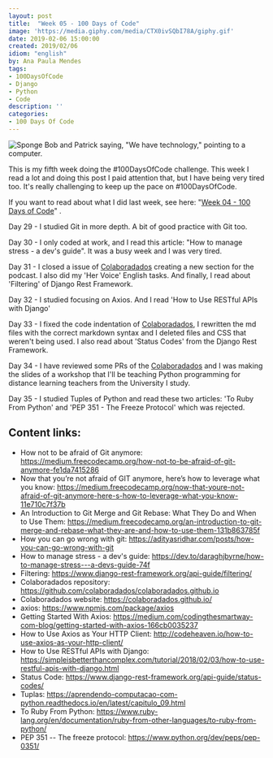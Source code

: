```yaml
---
layout: post
title:  "Week 05 - 100 Days of Code"
image: 'https://media.giphy.com/media/CTX0ivSQbI78A/giphy.gif'
date: 2019-02-06 15:00:00
created: 2019/02/06
idiom: "english"
by: Ana Paula Mendes
tags:
- 100DaysOfCode
- Django
- Python
- Code
description: ''
categories:
- 100 Days Of Code
---
```


![Sponge Bob and Patrick saying, "We have technology," pointing to a computer.](https://media.giphy.com/media/CTX0ivSQbI78A/giphy.gif)

This is my fifth week doing the #100DaysOfCode challenge. This week I read a lot and doing this post I paid attention that, but I have being very tired too. It's really challenging to keep up the pace on #100DaysOfCode.

If you want to read about what I did last week, see here: "[Week 04 - 100 Days of Code](https://anapauladsmendes.github.io/week-04-100-days-of-code/)" .

Day 29 - I studied Git in more depth. A bit of good practice with Git too.

Day 30 -  I only coded at work, and I read this article: "How to manage stress - a dev's guide". It was a busy week and I was very tired.

Day 31 - I closed a issue of [Colaboradados](https://github.com/colaboradados/colaboradados.github.io) creating a new section for the podcast. I also did my 'Her Voice' English tasks. And finally, I read about 'Filtering' of Django Rest Framework.

Day 32 - I studied focusing on Axios. And I read 'How to Use RESTful APIs with Django'

Day 33 - I fixed the code indentation of [Colaboradados](https://github.com/colaboradados/colaboradados.github.io), I rewritten the md files with the correct markdown syntax and I deleted files and CSS that weren't being used. I also read about 'Status Codes' from the Django Rest Framework.

Day 34 - I have reviewed some PRs of the [Colaboradados](https://github.com/colaboradados/colaboradados.github.io) and I was making the slides of a workshop that I'll be teaching Python programming for distance learning teachers from the University I study.

Day 35 - I studied Tuples of Python and read these two articles: 'To Ruby From Python' and 'PEP 351 - The Freeze Protocol' which was rejected.

## Content links:

- How not to be afraid of Git anymore: https://medium.freecodecamp.org/how-not-to-be-afraid-of-git-anymore-fe1da7415286
- Now that you’re not afraid of GIT anymore, here’s how to leverage what you know: https://medium.freecodecamp.org/now-that-youre-not-afraid-of-git-anymore-here-s-how-to-leverage-what-you-know-11e710c7f37b
- An Introduction to Git Merge and Git Rebase: What They Do and When to Use Them: https://medium.freecodecamp.org/an-introduction-to-git-merge-and-rebase-what-they-are-and-how-to-use-them-131b863785f
- How you can go wrong with git: https://adityasridhar.com/posts/how-you-can-go-wrong-with-git
- How to manage stress - a dev's guide: https://dev.to/daraghjbyrne/how-to-manage-stress---a-devs-guide-74f
- Filtering: https://www.django-rest-framework.org/api-guide/filtering/
- Colaboradados repository: https://github.com/colaboradados/colaboradados.github.io
- Colaboradados website: https://colaboradados.github.io/
- axios: https://www.npmjs.com/package/axios
- Getting Started With Axios: https://medium.com/codingthesmartway-com-blog/getting-started-with-axios-166cb0035237
- How to Use Axios as Your HTTP Client: http://codeheaven.io/how-to-use-axios-as-your-http-client/
- How to Use RESTful APIs with Django: https://simpleisbetterthancomplex.com/tutorial/2018/02/03/how-to-use-restful-apis-with-django.html
- Status Code: https://www.django-rest-framework.org/api-guide/status-codes/
-  Tuplas: https://aprendendo-computacao-com-python.readthedocs.io/en/latest/capitulo_09.html
- To Ruby From Python: https://www.ruby-lang.org/en/documentation/ruby-from-other-languages/to-ruby-from-python/
- PEP 351 -- The freeze protocol: https://www.python.org/dev/peps/pep-0351/
